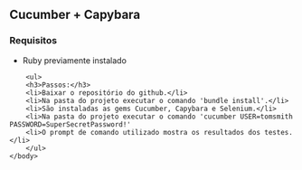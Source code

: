 <html>
	<body>
		<h2>Cucumber + Capybara</h2>
		<h3>Requisitos</h3>
		<ul><li>Ruby previamente instalado</li></ul>

		<ul>
		<h3>Passos:</h3>
		<li>Baixar o repositório do github.</li>
		<li>Na pasta do projeto executar o comando 'bundle install'.</li>
		<li>São instaladas as gems Cucumber, Capybara e Selenium.</li>
		<li>Na pasta do projeto executar o comando 'cucumber USER=tomsmith PASSWORD=SuperSecretPassword!'
		<li>O prompt de comando utilizado mostra os resultados dos testes.</li>
		</ul>
	</body>
</html>
